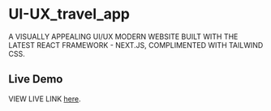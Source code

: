 # UI-UX_travel_app
A VISUALLY APPEALING UI/UX MODERN WEBSITE BUILT WITH THE LATEST REACT FRAMEWORK - NEXT.JS, COMPLIMENTED WITH TAILWIND CSS.

## Live Demo
VIEW LIVE LINK [here](https://ui-ux-travel-app-olive.vercel.app/).

